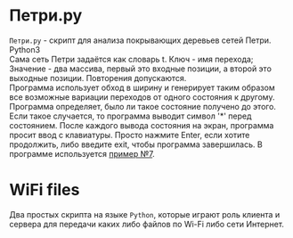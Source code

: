 # Петри.py
`Петри.py` - скрипт для анализа покрывающих деревьев сетей Петри. Python3<br>Сама сеть Петри задаётся как словарь t. Ключ - имя перехода; Значение - два массива, первый это входные позиции, а второй это выходные позиции. Повторения допускаются.<br>Программа использует обход в ширину и генерирует таким образом все возможные вариации переходов от одного состояния к другому.<br>Программа определяет, было ли такое состояние получено до этого. Если такое случается, то программа выводит символ '*' перед состоянием.
После каждого вывода состояния на экран, программа просит ввод с клавиатуры. Просто нажмите Enter, если хотите продолжить, либо введите exit, чтобы программа завершилась. В программе используется [пример №7](http://1802.ru/edu/SetiPetri.pdf).

# WiFi files
Два простых скрипта на языке `Python`, которые играют роль клиента и сервера для передачи каких либо файлов по Wi-Fi либо сети Интернет.
